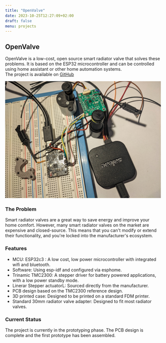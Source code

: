 ```yaml
---
title: "OpenValve"
date: 2023-10-25T12:27:09+02:00
draft: false
menu: projects
---
```



## OpenValve

OpenValve is a low-cost, open source smart radiator valve that solves these problems. It is based on the ESP32 microcontroller and can be controlled using home assistant or other home automation systems.   
The project is available on [GitHub](https://github.com/fabianmuehlberger/OpenValve)

![prototype](images/prototype.jpg)



### The Problem 

Smart radiator valves are a great way to save energy and improve your home comfort. However, many smart radiator valves on the market are expensive and closed-source. This means that you can't modify or extend their functionality, and you're locked into the manufacturer's ecosystem.


### Features

* MCU: ESP32c3 : A low cost, low power microcontroller with integrated wifi and bluetooth.
* Software: Using esp-idf and configured via esphome.
* Trinamic TMC2300: A stepper driver for battery powered applications, with a low power standby mode.
* Linerar Stepper actuatorL: Sourced directly from the manufacturer. 
* PCB design based on the TMC2300 reference design.
* 3D printed case: Designed to be printed on a standard FDM printer.
* Standard 30mm radiator valve adapter: Designed to fit most radiator valves.


### Current Status


The project is currently in the prototyping phase. The PCB design is complete and the first prototype has been assembled. 


